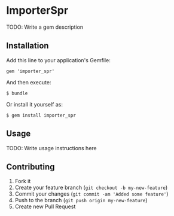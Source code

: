 # ImporterSpr

TODO: Write a gem description

## Installation

Add this line to your application's Gemfile:

    gem 'importer_spr'

And then execute:

    $ bundle

Or install it yourself as:

    $ gem install importer_spr

## Usage

TODO: Write usage instructions here

## Contributing

1. Fork it
2. Create your feature branch (`git checkout -b my-new-feature`)
3. Commit your changes (`git commit -am 'Added some feature'`)
4. Push to the branch (`git push origin my-new-feature`)
5. Create new Pull Request
